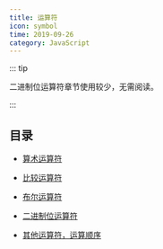 ```yaml
---
title: 运算符
icon: symbol
time: 2019-09-26
category: JavaScript
---
```


::: tip

二进制位运算符章节使用较少，无需阅读。

:::

## 目录

- [算术运算符](arithmetic.md)

- [比较运算符](comparison.md)

- [布尔运算符](boolean.md)

- [二进制位运算符](bit.md) <MyBadge text="不重要" type="grey" />

- [其他运算符，运算顺序](priority.md)
